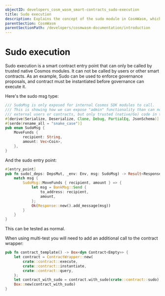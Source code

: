 ```yaml
---
objectID: developers_cosm_wasm_smart-contracts_sudo-execution
title: Sudo execution
description: Explains the concept of the sudo module in CosmWasm, which provides a way for privileged users to execute administrative actions
parentSection: CosmWasm
parentSectionPath: /developers/cosmwasm-documentation/introduction
---
```


# Sudo execution

Sudo execution is a smart contract entry point that can only be called by trusted native Cosmos modules. It can not be called by users or other smart contracts. As an example, Sudo can be used to enforce governance proposals, and contract must be instantiated before governance can execute it.


Here's the sudo msg type:
```rust
/// SudoMsg is only exposed for internal Cosmos SDK modules to call.
/// This is showing how we can expose "admin" functionality than can not be called by
/// external users or contracts, but only trusted (native/Go) code in the blockchain
#[derive(Serialize, Deserialize, Clone, Debug, PartialEq, JsonSchema)]
#[serde(rename_all = "snake_case")]
pub enum SudoMsg {
    MoveFunds {
        recipient: String,
        amount: Vec<Coin>,
    },
}
```
And the sudo entry point:
```rust
#[entry_point]
pub fn sudo(_deps: DepsMut, _env: Env, msg: SudoMsg) -> Result<Response, HackError> {
    match msg {
        SudoMsg::MoveFunds { recipient, amount } => {
            let msg = BankMsg::Send {
                to_address: recipient,
                amount,
            };
            Ok(Response::new().add_message(msg))
        }
    }
}
```
This can be tested as normal.

When using multi-test you will need to add an additional call to the contract wrapper:
```rust
pub fn contract_template() -> Box<dyn Contract<Empty>> {
    let contract = ContractWrapper::new(
        crate::contract::execute,
        crate::contract::instantiate,
        crate::contract::query,
    );
    let contract_with_sudo = contract.with_sudo(crate::contract::sudo);
    Box::new(contract_with_sudo)
}
````